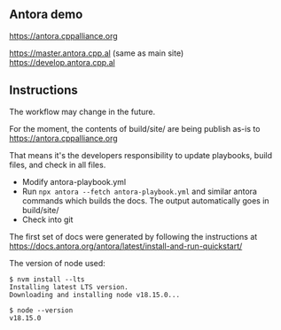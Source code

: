 
## Antora demo  

https://antora.cppalliance.org  

https://master.antora.cpp.al (same as main site)  
https://develop.antora.cpp.al  

## Instructions  

The workflow may change in the future.

For the moment, the contents of build/site/ are being publish as-is to https://antora.cppalliance.org  

That means it's the developers responsibility to update playbooks, build files, and check in all files.  

- Modify antora-playbook.yml
- Run `npx antora --fetch antora-playbook.yml` and similar antora commands which builds the docs. The output automatically goes in build/site/
- Check into git  

The first set of docs were generated by following the instructions at https://docs.antora.org/antora/latest/install-and-run-quickstart/  

The version of node used:  

```
$ nvm install --lts
Installing latest LTS version.
Downloading and installing node v18.15.0...

$ node --version
v18.15.0
```
